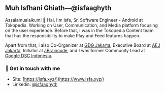 ## Muh Isfhani Ghiath—@isfaaghyth

Assalamualaikum! 👋 Hai, I'm Isfa, Sr. Software Engineer - Android at Tokopedia. Working on User, Communication, and Media platform focusing on the user experience. Before that, I was in the Tokopedia Content team that has the responsibility to make Play and Feed features happen.

Apart from that, I also Co-Organizer at [GDG Jakarta](https://gdgindonesia.org/), Executive Board at [AEJ Jakarta](https://www.instagram.com/aej.id), Initiator at [aBraincode](https://abraincode.github.io/), and I was former Community Lead at [Google DSC Indonesia](https://g.co/dev/dsc).

### 💬 Get in touch with me
- Site: [https://isfa.xyz/](https://www.isfa.xyz/)
- Linkedin: [@isfaaghyth](https://linkedin.com/in/isfaaghyth)
